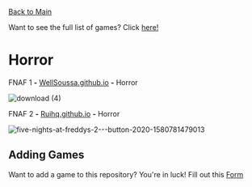 [Back to Main](/../main/README.md)

Want to see the full list of games? Click [here!](/../main/Categories/All-Games-List.md)

# Horror

FNAF 1 **-** <a href="https://wellsousaaa.github.io/Five-Nights-at-Freddys-Web/">WellSoussa.github.io</a> **-** Horror 

![download (4)](https://github.com/Zryak/Open-Games/assets/152645699/28e1435e-90fe-43d0-a55c-4fbb18947940)

FNAF 2 **-** <a href="https://ruihq.github.io/FNAF2/">Ruihq.github.io</a> **-** Horror 

![five-nights-at-freddys-2---button-2020-1580781479013](https://github.com/Zryak/Open-Games/assets/152645699/7ecd52df-d0b8-4bf2-a66a-42f185d5f5bc)

## Adding Games
Want to add a game to this repository? You're in luck! Fill out this [Form](https://github.com/Zryak/Open-Games/issues/new?assignees=zryak&labels=game%2Cwebsite%2Cadd+game&projects=&template=WebsiteRequest.yml&title=%5BGame%5D%3A+I+want+)
